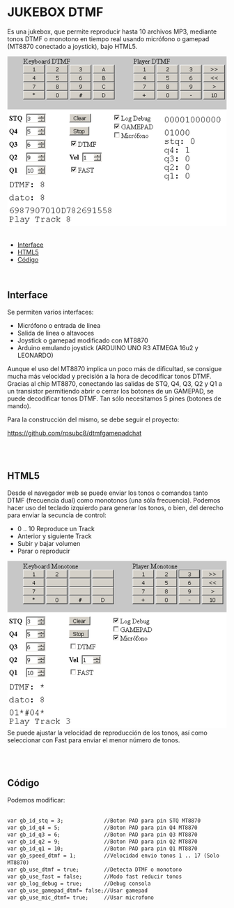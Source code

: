 # JUKEBOX DTMF
Es una jukebox, que permite reproducir hasta 10 archivos MP3, mediante tonos DTMF o monotono
en tiempo real usando micrófono o gamepad (MT8870 conectado a joystick), bajo HTML5.
<center><img src='preview/previewDTMF.gif'></center>
<br>
<ul>
 <li><a href='#interface'>Interface<a/></li>
 <li><a href='#html5'>HTML5<a/></li> 
 <li><a href='#codigo'>Código</a></li> 
</ul>
<br>


<a name="interface"><h2>Interface</h2></a>
Se permiten varios interfaces:
<ul>
 <li>Micrófono o entrada de linea</li>
 <li>Salida de linea o altavoces</li>
 <li>Joystick o gamepad modificado con MT8870</li>
 <li>Arduino emulando joystick (ARDUINO UNO R3 ATMEGA 16u2 y LEONARDO)</li>
</ul>
Aunque el uso del MT8870 implica un poco más de dificultad, se consigue mucha más velocidad y precisión a la hora de decodificar tonos DTMF.
Gracias al chip MT8870, conectando las salidas de STQ, Q4, Q3, Q2 y Q1 a un transistor permitiendo abrir o cerrar
los botones de un GAMEPAD, se puede decodificar tonos DTMF. Tan sólo necesitamos 5 pines (botones de mando).<br>

Para la construcción del mismo, se debe seguir el proyecto:<br>

<a href="https://github.com/rpsubc8/dtmfgamepadchat">https://github.com/rpsubc8/dtmfgamepadchat</a>

<br><br>
<a name="html5"><h2>HTML5</h2></a>
Desde el navegador web se puede enviar los tonos o comandos tanto DTMF (frecuencia dual) como monotonos (una sóla frecuencia).
Podemos hacer uso del teclado izquierdo para generar los tonos, o bien, del derecho para enviar la secuncia de control:
<ul>
 <li>0 .. 10 Reproduce un Track</li>
 <li>Anterior y siguiente Track</li>
 <li>Subir y bajar volumen</li>
 <li>Parar o reproducir</li> 
</ul>
<center><img src='preview/previewMonotone.gif'></center>
Se puede ajustar la velocidad de reproducción de los tonos, así como seleccionar con Fast para enviar el menor número de tonos.

<br><br>
<a name="codigo"><h2>Código</h2></a>
Podemos modificar:
<pre><code>
var gb_id_stq = 3;             //Boton PAD para pin STQ MT8870
var gb_id_q4 = 5;              //Boton PAD para pin Q4 MT8870
var gb_id_q3 = 6;              //Boton PAD para pin Q3 MT8870
var gb_id_q2 = 9;              //Boton PAD para pin Q2 MT8870
var gb_id_q1 = 10;             //Boton PAD para pin Q1 MT8870
var gb_speed_dtmf = 1;         //Velocidad envio tonos 1 .. 17 (Solo MT8870)
var gb_use_dtmf = true;        //Detecta DTMF o monotono
var gb_use_fast = false;       //Modo fast reducir tonos
var gb_log_debug = true;       //Debug consola
var gb_use_gamepad_dtmf= false;//Usar gamepad
var gb_use_mic_dtmf= true;     //Usar microfono
</code></pre>